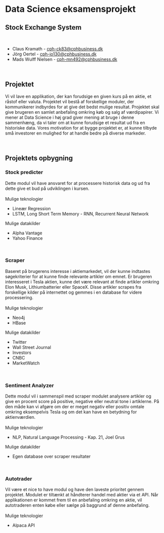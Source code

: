 # Data Science eksamensprojekt
## Stock Exchange System

<br/>

* Claus Kramath - cph-ck83@cphbusiness.dk
* Jörg Oertel - cph-jo130@cphbusiness.dk
* Mads Wulff Nielsen - cph-mn492@cphbusiness.dk

<br/>

## Projektet

Vi vil lave en applikation, der kan forudsige en given kurs på en aktie, et råstof eller valuta. Projektet vil bestå af forskellige moduler, der kommunikerer indbyrdes for at give det bedst mulige resultat. Projektet skal give brugeren en samlet anbefaling omkring køb og salg af værdipapirer. Vi mener at Data Science i høj grad giver mening at bruge i denne sammenhæng, da vi taler om at kunne forudsige et resultat ud fra en historiske data. Vores motivation for at bygge projektet er, at kunne tilbyde små investorer en mulighed for at handle bedre på diverse markeder. 

<br/>

## Projektets opbygning
### **Stock predicter**
Dette modul vil have ansvaret for at processere historisk data og ud fra dette give et bud på udviklingen i kursen.
\
\
Mulige teknologier  
* Lineær Regression
* LSTM, Long Short Term Memory - RNN, Recurrent Neural Network

Mulige datakilder
* Alpha Vantage
* Yahoo Finance

<br/>

### **Scraper**
Baseret på brugerens interesse i aktiemarkedet, vil der kunne indtastes søgekriterier for at kunne finde relevante artikler om emnet. Er brugeren interesseret i Tesla aktien, kunne det være relevant at finde artikler omkring Elon Musk, Lithiumbatterier eller SpaceX. Disse artikler scrapes fra forskellige kilder på internettet og gemmes i en database for videre processering.
\
\
Mulige teknologier  
* Neo4j
* HBase

Mulige datakilder
* Twitter
* Wall Street Journal
* Investors
* CNBC
* MarketWatch

<br/>

### **Sentiment Analyzer**
Dette modul vil i sammenspil med scraper modulet analysere artikler og give en procent score på positive, negative eller neutral tone i artiklerne. På den måde kan vi afgøre om der er meget negativ eller positiv omtale omkring eksempelvis Tesla og om det kan have en betydning for aktienværdien.
\
\
Mulige teknologier  
* NLP, Natural Language Processing - Kap. 21, Joel Grus

Mulige datakilder
* Egen database over scraper resultater

<br/>

### **Autotrader**
Vil være et nice to have modul og have den laveste prioritet gennem projektet. Modulet er tiltænkt at håndterer handel med aktier via et API. Når applikationen er kommet frem til en anbefaling omkring en aktie, vil autotraderen enten købe eller sælge på baggrund af denne anbefaling.
\
\
Mulige teknologier  
* Alpaca API

<br/>
